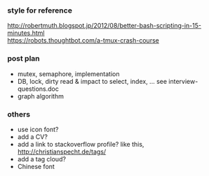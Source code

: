 ### style for reference
http://robertmuth.blogspot.jp/2012/08/better-bash-scripting-in-15-minutes.html      
https://robots.thoughtbot.com/a-tmux-crash-course          

### post plan

* mutex, semaphore, implementation
* DB, lock, dirty read & impact to select, index, ... see interview-questions.doc 
* graph algorithm

### others
* use icon font?
* add a CV?
* add a link to stackoverflow profile? like this, http://christianspecht.de/tags/
* add a tag cloud?
* Chinese font
